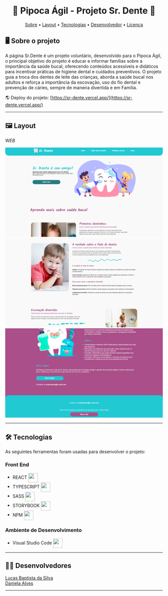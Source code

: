 <h1 align="center"> 🍿 Pipoca Ágil - Projeto Sr. Dente 🦷 </h1>

<p align="center">
 <a href="#-sobre-o-projeto">Sobre</a> •
 <a href="#-layout">Layout</a> • 
 <a href="#-tecnologias">Tecnologias</a> • 
 <a href="#-autor">Desenvolvedor</a> • 
 <a href="#user-content--licença">Licença</a>
</p>

## 🖥️ Sobre o projeto

A página Sr.Dente é um projeto voluntário, desenvolvido para o Pipoca Ágil, o principal objetivo do projeto é educar e informar famílias sobre a importância da saúde bucal, oferecendo conteúdos acessíveis e didáticos para incentivar práticas de higiene dental e cuidados preventivos. O projeto guia a troca dos dentes de leite das crianças, aborda a saúde bucal nos adultos e reforça a importância da escovação, uso do fio dental e prevenção de cáries, sempre de maneira divertida e em Família.

🌎 Deploy do projeto: [https://sr-dente.vercel.app/](https://sr-dente.vercel.app/)

---

## 🖼️ Layout

_WEB_

![GK1](https://github.com/luscabap/sr-dente/blob/main/public/web_01.png)
![GK1](https://github.com/luscabap/sr-dente/blob/main/public/web_02.png)
![GK1](https://github.com/luscabap/sr-dente/blob/main/public/web_03.png)

---

## 🛠 Tecnologias 

As seguintes ferramentas foram usadas para desenvolver o projeto:

### Front End
- REACT <img align="center" height="30" width="30" src="https://cdn.jsdelivr.net/gh/devicons/devicon/icons/react/react-original.svg"/>
- TYPESCRIPT <img align="center" height="30" width="30" src="https://cdn.jsdelivr.net/gh/devicons/devicon@latest/icons/typescript/typescript-original.svg"/>
- SASS <img align="center" height="30" width="30" src="https://cdn.jsdelivr.net/gh/devicons/devicon@latest/icons/sass/sass-original.svg"/>
- STORYBOOK <img align="center" height="30" width="30" src="https://cdn.jsdelivr.net/gh/devicons/devicon@latest/icons/storybook/storybook-original.svg" />
- NPM <img align="center" height="30" width="30" src="https://cdn.jsdelivr.net/gh/devicons/devicon@latest/icons/npm/npm-original-wordmark.svg"/>
 
          
### Ambiente de Desenvolvimento
- Visual Studio Code <img align="center" height="30" width="30" src="https://cdn.jsdelivr.net/gh/devicons/devicon/icons/vscode/vscode-original-wordmark.svg"/>

---

## 👨‍🎓 Desenvolvedores

<a href="https://www.linkedin.com/in/lucas-baptista-da-silva-133779233/">
Lucas Baptista da Silva</a>
<br>
<a href="https://www.linkedin.com/in/daniela-dos-santos-alves/">
Daniela Alves</a>

<br/>

---
